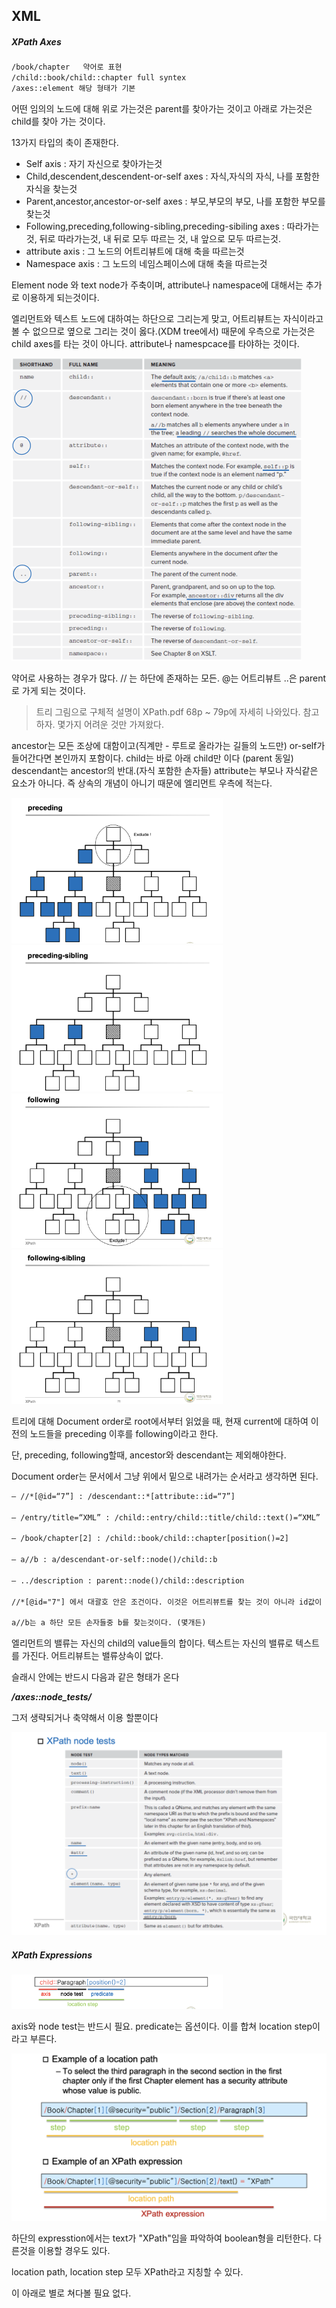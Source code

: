 ## XML

##### XPath Axes

```xml
/book/chapter	약어로 표현
/child::book/child::chapter full syntex
/axes::element 해당 형태가 기본
```

어떤 임의의 노드에 대해 위로 가는것은 parent를 찾아가는 것이고 아래로 가는것은 child를 찾아 가는 것이다.

13가지 타입의 축이 존재한다.

- Self axis : 자기 자신으로 찾아가는것
- Child,descendent,descendent-or-self axes : 자식,자식의 자식, 나를 포함한 자식을 찾는것
- Parent,ancestor,ancestor-or-self axes : 부모,부모의 부모, 나를 포함한 부모를 찾는것
- Following,preceding,following-sibling,preceding-sibiling axes : 따라가는것, 뒤로 따라가는것, 내 뒤로 모두 따르는 것, 내 앞으로 모두 따르는것.
- attribute axis : 그 노드의 어트리뷰트에 대해 축을 따르는것
- Namespace axis : 그 노드의 네임스페이스에 대해 축을 따르는것

Element node 와 text node가 주축이며, attribute나 namespace에 대해서는 추가로 이용하게 되는것이다. 

엘리먼트와 텍스트 노드에 대하여는 하단으로 그리는게 맞고, 어트리뷰트는 자식이라고 볼 수 없으므로 옆으로 그리는 것이 옳다.(XDM tree에서) 때문에 우측으로 가는것은 child axes를 타는 것이 아니다. attribute나 namespcace를 타야하는 것이다. 

<img src="image/image-20191114134450067.png" alt="image-20191114134450067" style="zoom:50%;" />

약어로 사용하는 경우가 많다. // 는 하단에 존재하는 모든. @는 어트리뷰트 ..은 parent로 가게 되는 것이다.

>  트리 그림으로 구체적 설명이 XPath.pdf 68p ~ 79p에 자세히 나와있다. 참고하자. 몇가지 어려운 것만 가져왔다.

ancestor는 모든 조상에 대함이고(직계만 - 루트로 올라가는 길들의 노드만) or-self가 들어간다면 본인까지 포함이다. child는 바로 아래 child만 이다 (parent 동일) descendant는 ancestor의 반대.(자식 포함한 손자들) attribute는 부모나 자식같은 요소가 아니다. 즉 상속의 개념이 아니기 때문에 엘리먼트 우측에 적는다.

<img src="image/image-20191114135053353.png" alt="image-20191114135053353" style="zoom:33%;" />

<img src="image/image-20191114135127583.png" alt="image-20191114135127583" style="zoom:33%;" />

<img src="image/image-20191114135143460.png" alt="image-20191114135143460" style="zoom:33%;" />

<img src="image/image-20191114135200663.png" alt="image-20191114135200663" style="zoom:33%;" />

트리에 대해 Document order로 root에서부터 읽었을 때, 현재 current에 대하여 이전의 노드들을 preceding 이후를 following이라고 한다. 

단, preceding, following할때, ancestor와 descendant는 제외해야한다.

Document order는 문서에서 그냥 위에서 밑으로 내려가는 순서라고 생각하면 된다. 

```xml
– //*[@id=“7”] : /descendant::*[attribute::id=“7”]

– /entry/title=“XML” : /child::entry/child::title/child::text()=“XML” 

– /book/chapter[2] : /child::book/child::chapter[position()=2]

– a//b : a/descendant-or-self::node()/child::b

– ../description : parent::node()/child::description

//*[@id="7"] 에서 대괄호 안은 조건이다. 이것은 어트리뷰트를 찾는 것이 아니라 id값이 7인 엘리먼트를 찾는 구문이다.

a//b는 a 하단 모든 손자들중 b를 찾는것이다. (몇개든)
```

엘리먼트의 밸류는 자신의 child의 value들의 합이다. 텍스트는 자신의 밸류로 텍스트를 가진다. 어트리뷰트는 밸류상속이 없다.

슬래시 안에는 반드시 다음과 같은 형태가 온다

***/axes::node_tests/***

그저 생략되거나 축약해서 이용 할뿐이다

<img src="image/image-20191114142917392.png" alt="image-20191114142917392" style="zoom:50%;" />

##### XPath Expressions

<img src="image/image-20191114143451048.png" alt="image-20191114143451048" style="zoom:33%;" />

axis와 node test는 반드시 필요. predicate는 옵션이다. 이를 합쳐 location step이라고 부른다. 

<img src="image/image-20191114143556660.png" alt="image-20191114143556660" style="zoom:50%;" />

하단의 expresstion에서는 text가 "XPath"임을 파악하여 boolean형을 리턴한다. 다른것을 이용할 경우도 있다. 

location path, location step 모두 XPath라고 지칭할 수 있다. 

이 아래로 별로 쳐다볼 필요 없다.